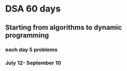 # DSA 60 days 
## Starting from algorithms to dynamic programming
### each day 5 problems 
### July 12- September 10
